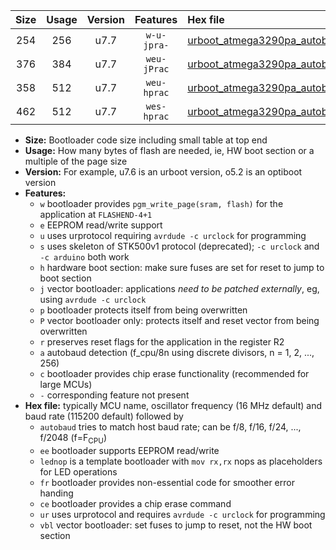 |Size|Usage|Version|Features|Hex file|
|:-:|:-:|:-:|:-:|:--|
|254|256|u7.7|`w-u-jpra-`|[urboot_atmega3290pa_autobaud_lednop_ur_vbl.hex](https://raw.githubusercontent.com/stefanrueger/urboot.hex/main/mcus/atmega3290pa/autobaud/urboot_atmega3290pa_autobaud_lednop_ur_vbl.hex)|
|376|384|u7.7|`weu-jPrac`|[urboot_atmega3290pa_autobaud_ee_lednop_fr_ce_ur_vbl.hex](https://raw.githubusercontent.com/stefanrueger/urboot.hex/main/mcus/atmega3290pa/autobaud/urboot_atmega3290pa_autobaud_ee_lednop_fr_ce_ur_vbl.hex)|
|358|512|u7.7|`weu-hprac`|[urboot_atmega3290pa_autobaud_ee_lednop_fr_ce_ur.hex](https://raw.githubusercontent.com/stefanrueger/urboot.hex/main/mcus/atmega3290pa/autobaud/urboot_atmega3290pa_autobaud_ee_lednop_fr_ce_ur.hex)|
|462|512|u7.7|`wes-hprac`|[urboot_atmega3290pa_autobaud_ee_lednop_fr_ce.hex](https://raw.githubusercontent.com/stefanrueger/urboot.hex/main/mcus/atmega3290pa/autobaud/urboot_atmega3290pa_autobaud_ee_lednop_fr_ce.hex)|

- **Size:** Bootloader code size including small table at top end
- **Usage:** How many bytes of flash are needed, ie, HW boot section or a multiple of the page size
- **Version:** For example, u7.6 is an urboot version, o5.2 is an optiboot version
- **Features:**
  + `w` bootloader provides `pgm_write_page(sram, flash)` for the application at `FLASHEND-4+1`
  + `e` EEPROM read/write support
  + `u` uses urprotocol requiring `avrdude -c urclock` for programming
  + `s` uses skeleton of STK500v1 protocol (deprecated); `-c urclock` and `-c arduino` both work
  + `h` hardware boot section: make sure fuses are set for reset to jump to boot section
  + `j` vector bootloader: applications *need to be patched externally*, eg, using `avrdude -c urclock`
  + `p` bootloader protects itself from being overwritten
  + `P` vector bootloader only: protects itself and reset vector from being overwritten
  + `r` preserves reset flags for the application in the register R2
  + `a` autobaud detection (f_cpu/8n using discrete divisors, n = 1, 2, ..., 256)
  + `c` bootloader provides chip erase functionality (recommended for large MCUs)
  + `-` corresponding feature not present
- **Hex file:** typically MCU name, oscillator frequency (16 MHz default) and baud rate (115200 default) followed by
  + `autobaud` tries to match host baud rate; can be f/8, f/16, f/24, ..., f/2048 (f=F<sub>CPU</sub>)
  + `ee` bootloader supports EEPROM read/write
  + `lednop` is a template bootloader with `mov rx,rx` nops as placeholders for LED operations
  + `fr` bootloader provides non-essential code for smoother error handing
  + `ce` bootloader provides a chip erase command
  + `ur` uses urprotocol and requires `avrdude -c urclock` for programming
  + `vbl` vector bootloader: set fuses to jump to reset, not the HW boot section
